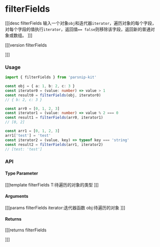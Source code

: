 # filterFields
[[[desc filterFields
输入一个对象`obj`和迭代器`iterator`，遍历对象的每个字段，对每个字段的值执行`iterator`，返回值`== false`则移除该字段，返回新的普通对象或数组。
]]]

[[[version filterFields
  
]]]
### Usage

```ts
import { filterFields } from 'parsnip-kit'

const obj = { a: 1, b: 2, c: 3 }
const iterator0 = (value: number) => value > 1
const result0 = filterFields(obj, iterator0)
// { b: 2, c: 3 }

const arr0 = [0, 1, 2, 3]
const iterator1 = (value: number) => value % 2 === 0
const result1 = filterFields(arr0, iterator1)
// [0, 2]

const arr1 = [0, 1, 2, 3]
arr1['test'] = 'test'
const iterator2 = (value, key) => typeof key === 'string'
const result2 = filterFields(arr1, iterator2)
// [test: 'test']
```


### API

#### Type Parameter
[[[template filterFields
T:待遍历的对象的类型
]]]
#### Arguments
[[[params filterFields
iterator:迭代器函数
obj:待遍历的对象
]]]
#### Returns
[[[returns filterFields

]]]